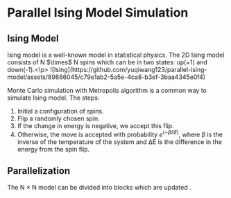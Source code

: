 # Parallel Ising Model Simulation

## Ising Model
<p>Ising model is a well-known model in statistical physics. The 2D Ising model consists of N $\times$ N spins which can be in two states: up(+1) and down(-1).<\p>
![Ising](https://github.com/yuqiwang123/parallel-ising-model/assets/89886045/c79e1ab2-5a5e-4ca8-b3ef-3baa4345e0f4)

Monte Carlo simulation with Metropolis algorithm is a common way to simulate Ising model. The steps:
1. Initial a configuration of spins.
2. Flip a randomly chosen spin.
3. If the change in energy is negative, we accept this flip.
4. Otherwise, the move is accepted with probability $e^{(-\beta \delta E)}$, where β is the inverse of the temperature of the system and ∆E is the difference in the energy from the spin flip.

## Parallelization
The N $\times$ N model can be divided into blocks which are updated .
